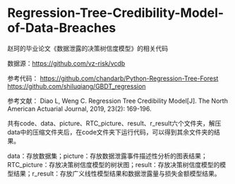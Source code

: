 # Regression-Tree-Credibility-Model-of-Data-Breaches
赵珂的毕业论文《数据泄露的决策树信度模型》的相关代码

数据源：https://github.com/vz-risk/vcdb

参考代码：
https://github.com/chandarb/Python-Regression-Tree-Forest
https://github.com/shiluqiang/GBDT_regression

参考文献：
Diao L, Weng C. Regression Tree Credibility Model[J]. 
The North American Actuarial Journal, 2019, 23(2): 169-196.

共有code、data、picture、RTC_picture、result、r_result六个文件夹，解压data中的压缩文件夹后，在code文件夹下运行代码，可以得到其余文件夹的结果。
 
data：存放数据集；picture：存放数据泄露事件描述性分析的图表结果；RTC_picture：存放决策树信度模型的树状图；result：存放决策树信度模型的模型结果；r_result：存放广义线性模型结果和数据泄露量与损失金额模型结果。
